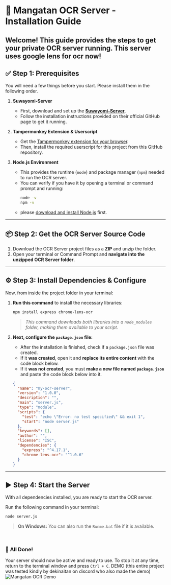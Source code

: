 
# 🚀 **Mangatan OCR Server - Installation Guide**

Welcome! This guide provides the steps to get your private OCR server running.
This server uses google lens for ocr now!
---

## ✅ **Step 1: Prerequisites**

You will need a few things before you start. Please install them in the following order.

1.  **Suwayomi-Server**
    - First, download and set up the **[Suwayomi-Server](https://github.com/Suwayomi/Suwayomi-Server)**.
    - Follow the installation instructions provided on their official GitHub page to get it running.

2.  **Tampermonkey Extension & Userscript**
    - Get the [Tampermonkey extension for your browser](https://www.tampermonkey.net/).
    - Then, install the required userscript for this project from this GitHub repository.

3.  **Node.js Environment**
    - This provides the runtime (`node`) and package manager (`npm`) needed to run the OCR server.
    - You can verify if you have it by opening a terminal or command prompt and running:
      ```bash
      node -v
      npm -v
      ```
    - please [download and install  Node.js](https://nodejs.org/en/download/) first.

---

## 📦 **Step 2: Get the OCR Server Source Code**

1.  Download the OCR Server project files as a **ZIP** and unzip the folder.
2.  Open your terminal or Command Prompt and **navigate into the unzipped OCR Server folder**.

---

## ⚙️ **Step 3: Install Dependencies & Configure**

Now, from inside the project folder in your terminal:

1.  **Run this command** to install the necessary libraries:
    ```bash
    npm install express chrome-lens-ocr
    ```
    > *This command downloads both libraries into a `node_modules` folder, making them available to your script.*

2.  **Next, configure the `package.json` file:**
    - After the installation is finished, check if a `package.json` file was created.
    - If it **was created**, open it and **replace its entire content** with the code block below.
    - If it **was not created**, you must **make a new file named `package.json`** and paste the code block below into it.

    ```json
    {
      "name": "my-ocr-server",
      "version": "1.0.0",
      "description": "",
      "main": "server.js",
      "type": "module",
      "scripts": {
        "test": "echo \"Error: no test specified\" && exit 1",
        "start": "node server.js"
      },
      "keywords": [],
      "author": "",
      "license": "ISC",
      "dependencies": {
        "express": "^4.17.1",
        "chrome-lens-ocr": "^1.0.6"
      }
    }
    ```

---

## ▶️ **Step 4: Start the Server**

With all dependencies installed, you are ready to start the OCR server.

Run the following command in your terminal:
```bash
node server.js
```
> **On Windows:** You can also run the `Runme.bat` file if it is available.

<br>

### 🎉 **All Done!**

Your server should now be active and ready to use. To stop it at any time, return to the terminal window and press `Ctrl + C`.
DEMO       (this entire project was tested kindly by dekinaitan on discord who also made the demo) 
![Mangatan OCR Demo](https://files.catbox.moe/9px8v2.gif)

    
